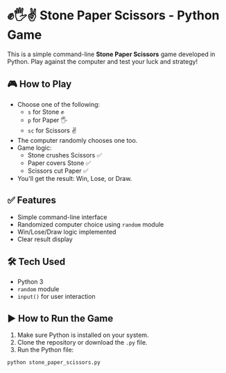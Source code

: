 # ✊🖐✌️ Stone Paper Scissors - Python Game

This is a simple command-line **Stone Paper Scissors** game developed in Python. Play against the computer and test your luck and strategy!

## 🎮 How to Play

- Choose one of the following:
  - `s` for Stone ✊
  - `p` for Paper 🖐
  - `sc` for Scissors ✌️
- The computer randomly chooses one too.
- Game logic:
  - Stone crushes Scissors ✅
  - Paper covers Stone ✅
  - Scissors cut Paper ✅
- You'll get the result: Win, Lose, or Draw.

## ✅ Features

- Simple command-line interface
- Randomized computer choice using `random` module
- Win/Lose/Draw logic implemented
- Clear result display

## 🛠️ Tech Used

- Python 3
- `random` module
- `input()` for user interaction

## ▶️ How to Run the Game

1. Make sure Python is installed on your system.
2. Clone the repository or download the `.py` file.
3. Run the Python file:

```bash
python stone_paper_scissors.py
